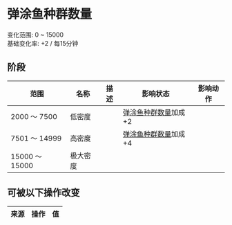 # 弹涂鱼种群数量  
变化范围: 0 ~ 15000  
基础变化率: +2 / 每15分钟  
## 阶段  
范围  |  名称  |  描述  |  影响状态  |  影响动作  
----  |  ----  |  ----  |  ----  |  ----  
2000 ～ 7500  |  低密度  |    |  [弹涂鱼种群数量](Pop_Mudskipper.md)加成+2  |    
7501 ～ 14999  |  高密度  |    |  [弹涂鱼种群数量](Pop_Mudskipper.md)加成+4  |    
15000 ～ 15000  |  极大密度  |    |    |    
## 可被以下操作改变  
来源  |  操作  |  值  
----  |  ----  |  ----  
